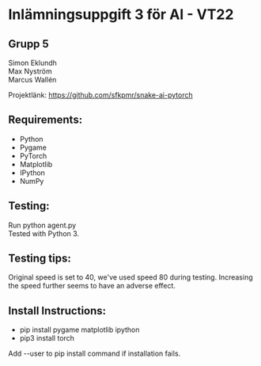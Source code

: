 # Inlämningsuppgift 3 för AI - VT22

## Grupp 5
Simon Eklundh  
Max Nyström  
Marcus Wallén

Projektlänk: https://github.com/sfkpmr/snake-ai-pytorch

## Requirements:
- Python
- Pygame
- PyTorch
- Matplotlib
- IPython
- NumPy

## Testing:
Run python agent.py  
Tested with Python 3.

## Testing tips:
Original speed is set to 40, we've used speed 80 during testing. Increasing the speed further seems to have an adverse effect.

## Install Instructions:
- pip install pygame matplotlib ipython
- pip3 install torch 

Add --user to pip install command if installation fails. 
